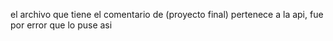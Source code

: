 el archivo que tiene el comentario de (proyecto final) pertenece a la api, fue por error que lo puse asi

